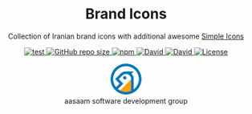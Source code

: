 <div align="center">
  <h1>
    Brand Icons
  </h1>
  <p>
    Collection of Iranian brand icons with additional awesome <a href="https://github.com/simple-icons/simple-icons">Simple Icons</a>
  </p>
  <p>
    <a href="https://github.com/aasaam/brand-icons/actions/workflows/test.yml">
      <img alt="test" src="https://github.com/aasaam/brand-icons/actions/workflows/test.yml/badge.svg">
    </a>
    <a href="https://github.com/aasaam/brand-icons">
      <img alt="GitHub repo size" src="https://img.shields.io/github/repo-size/aasaam/brand-icons">
    </a>
    <a href="https://www.npmjs.com/package/@aasaam/brand-icons">
      <img alt="npm" src="https://img.shields.io/npm/v/@aasaam/brand-icons">
    </a>
    <a href="https://david-dm.org/aasaam/brand-icons">
      <img alt="David" src="https://img.shields.io/david/aasaam/brand-icons">
    </a>
    <a href="https://david-dm.org/aasaam/brand-icons?type=dev">
      <img alt="David" src="https://img.shields.io/david/dev/aasaam/brand-icons">
    </a>
    <a href="https://github.com/aasaam/brand-icons/blob/master/LICENSE.md">
      <img alt="License" src="https://img.shields.io/github/license/aasaam/brand-icons">
    </a>
  </p>
</div>

<div>
  <p align="center">
    <img alt="aasaam software development group" width="64" src="https://raw.githubusercontent.com/aasaam/information/master/logo/aasaam.svg">
    <br />
    aasaam software development group
  </p>
</div>
